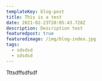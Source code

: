 ```yaml
---
templateKey: blog-post
title: This is a test
date: 2021-02-23T20:05:43.728Z
description: Description test
featuredpost: true
featuredimage: /img/blog-index.jpg
tags:
  - sdsdsd
  - sdsdsd
---
```

Tttsdffsdfsdf